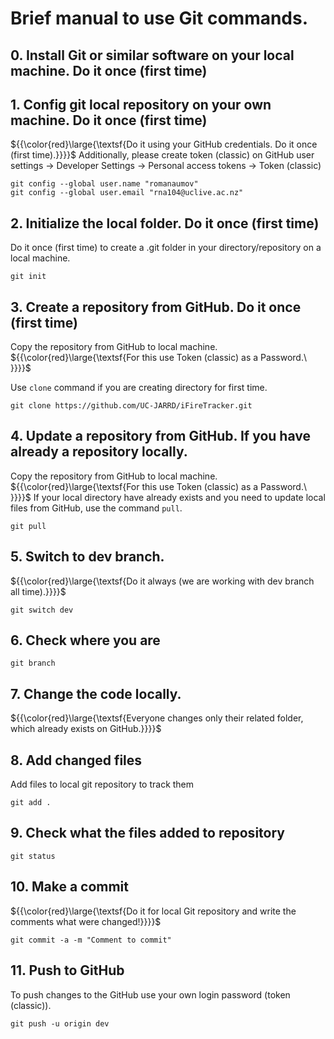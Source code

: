 ﻿# **Brief manual to use Git commands.**


## **0. Install Git or similar software on your local machine. Do it once (first time)**

## **1. Config git local repository on your own machine. Do it once (first time)** 

${{\color{red}\large{\textsf{Do it using your GitHub credentials. Do it once (first time).}}}}\$
Additionally, please create token (classic) on GitHub user settings -> Developer Settings -> Personal access tokens -> Token (classic) 

```
git config --global user.name "romanaumov"
git config --global user.email "rna104@uclive.ac.nz"
```

## **2. Initialize the local folder. Do it once (first time)** 

Do it once (first time) to create a .git folder in your directory/repository on a local machine.

```
git init
```

## **3. Create a repository from GitHub. Do it once (first time)** 

Copy the repository from GitHub to local machine. ${{\color{red}\large{\textsf{For this use Token (classic) as a Password.\ \}}}}\$

Use `clone` command if you are creating directory for first time.
```
git clone https://github.com/UC-JARRD/iFireTracker.git
```

## **4. Update a repository from GitHub. If you have already a repository locally.** 

Copy the repository from GitHub to local machine. ${{\color{red}\large{\textsf{For this use Token (classic) as a Password.\ \}}}}\$
If your local directory have already exists and you need to update local files from GitHub, use the command `pull`.

```
git pull
```

## **5. Switch to dev branch.** 

${{\color{red}\large{\textsf{Do it always (we are working with dev branch all time).}}}}\$

```
git switch dev
```

## **6. Check where you are**

```
git branch
```

## **7. Change the code locally.** 

${{\color{red}\large{\textsf{Everyone changes only their related folder, which already exists on GitHub.}}}}\$


## **8. Add changed files** 

Add files to local git repository to track them

```
git add .
```

## **9. Check what the files added to repository**

```
git status
```

## **10. Make a commit** 

${{\color{red}\large{\textsf{Do it for local Git repository and write the comments what were changed!}}}}\$

```
git commit -a -m "Comment to commit"
```

## **11. Push to GitHub** 

To push changes to the GitHub use your own login password (token (classic)).

```
git push -u origin dev
```

